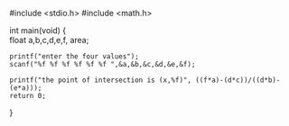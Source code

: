 #include <stdio.h>
#include <math.h>

int main(void)
{     
    float a,b,c,d,e,f, area;
    
    
    printf("enter the four values");
    scanf("%f %f %f %f %f %f ",&a,&b,&c,&d,&e,&f);
    
    printf("the point of intersection is (x,%f)", ((f*a)-(d*c))/((d*b)-(e*a)));
    return 0;
    
    
}

